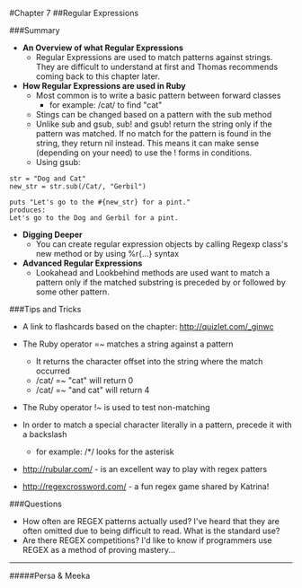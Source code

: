 #Chapter 7
##Regular Expressions 


###Summary

* <b>An Overview of what Regular Expressions</b>
	- Regular Expressions are used to match patterns against strings. They are difficult to understand at first and Thomas recommends coming back to this chapter later.
* <b>How Regular Expressions are used in Ruby</B>
	- Most common is to write a basic pattern between forward classes
		- for example: /cat/ to find "cat" 
	- Stings can be changed based on a pattern with the sub method
	- Unlike sub and gsub, sub! and gsub! return the string only if the pattern was matched. If no match for the pattern is found in the string, they return nil instead. This means it can make sense (depending on your need) to use the ! forms in conditions.
	- Using gsub:

```
str = "Dog and Cat"new_str = str.sub(/Cat/, "Gerbil")puts "Let's go to the #{new_str} for a pint."produces:Let's go to the Dog and Gerbil for a pint.
```
	
* <b>Digging Deeper</b>
	- You can create regular expression objects by calling Regexp class's new method or by using %r{…} syntax
* <b>Advanced Regular Expressions</b>
	- Lookahead and Lookbehind methods are used want to match a pattern only if the matched substring is preceded by or followed by some other pattern.


###Tips and Tricks
* A link to flashcards based on the chapter: <http://quizlet.com/_ginwc>
* The Ruby operator =~ matches a string against a pattern
	- It returns the character offset into the string where the match occurred
	- /cat/ =~ "cat" will return 0
	- /cat/ =~ "and cat" will return 4
* The Ruby operator !~ is used to test non-matching
* In order to match a special character literally in a pattern, precede it with a backslash
	- for example: /\*/ looks for the asterisk

* <http://rubular.com/> - is an excellent way to play with regex patters
* <http://regexcrossword.com/> - a fun regex game shared by Katrina!



###Questions
* How often are REGEX patterns actually used? I've heard that they are often omitted due to being difficult to read. What is the standard use?
* Are there REGEX competitions? I'd like to know if programmers use REGEX as a method of proving mastery...


-------
#####Persa & Meeka
